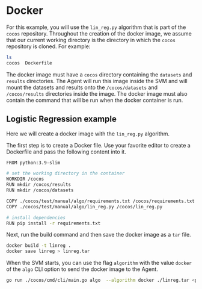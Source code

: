 # Docker

For this example, you will use the `lin_reg.py` algorithm that is part of the `cocos` repository. Throughout the creation of the docker image, we assume that our current working directory is the directory in which the `cocos` repository is cloned. For example:
```bash
ls
cocos  Dockerfile
```
The docker image must have a `cocos` directory containing the `datasets` and `results` directories. The Agent will run this image inside the SVM and will mount the datasets and results onto the `/cocos/datasets` and `/cocos/results` directories inside the image. The docker image must also contain the command that will be run when the docker container is run.

## Logistic Regression example

Here we will create a docker image with the `lin_reg.py` algorithm.

The first step is to create a Docker file. Use your favorite editor to create a Dockerfile and pass the following content into it.

```bash
FROM python:3.9-slim

# set the working directory in the container
WORKDIR /cocos
RUN mkdir /cocos/results
RUN mkdir /cocos/datasets 

COPY ./cocos/test/manual/algo/requirements.txt /cocos/requirements.txt
COPY ./cocos/test/manual/algo/lin_reg.py /cocos/lin_reg.py

# install dependencies
RUN pip install -r requirements.txt
```

Next, run the build command and then save the docker image as a `tar` file.
```bash
docker build -t linreg .
docker save linreg > linreg.tar
```

When the SVM starts, you can use the flag `algorithm` with the value `docker` of the `algo` CLI option to send the docker image to the Agent.

```bash
go run ./cocos/cmd/cli/main.go algo  --algorithm docker ./linreg.tar <private_key_file_path>
```
